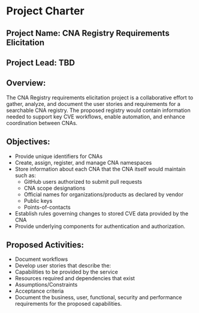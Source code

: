 # Project Charter

## Project Name:  CNA Registry Requirements Elicitation

## Project Lead:  TBD

## Overview:
The CNA Registry requirements elicitation project is a collaborative effort to gather, analyze, and document the user stories and 
requirements for a searchable CNA registry. The proposed registry would contain information needed to support key CVE workflows,
enable automation, and enhance coordination between CNAs.

## Objectives:
- Provide unique identifiers for CNAs
- Create, assign, register, and manage CNA namespaces
- Store information about each CNA that the CNA itself would maintain such as: 
  - GitHub users authorized to submit pull requests
  - CNA scope designations
  - Official names for organizations/products as declared by vendor
  - Public keys
  - Points-of-contacts
- Establish rules governing changes to stored CVE data provided by the CNA
- Provide underlying components for authentication and authorization.

## Proposed Activities:
- Document workflows
- Develop user stories that describe the:
 - Capabilities to be provided by the service
 - Resources required and dependencies that exist
 - Assumptions/Constraints
 - Acceptance criteria
- Document the business, user, functional, security and performance requirements for the proposed capabilities.